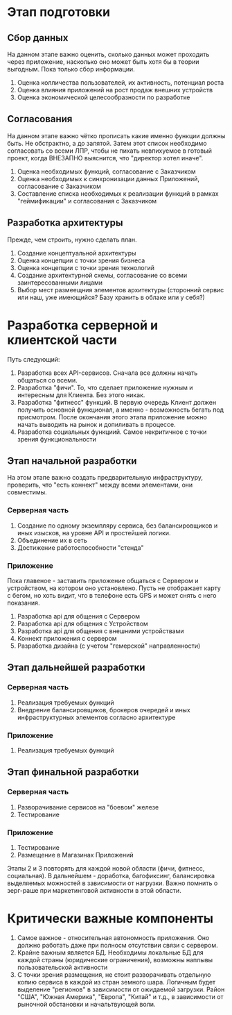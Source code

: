# Этап подготовки
## Сбор данных
На данном этапе важно оценить, сколько данных может проходить через приложение, насколько оно может быть хотя бы в теории выгодным. Пока только сбор информации.
1. Оценка колличества пользователей, их активность, потенциал роста
2. Оценка влияния приложений на рост продаж внешних устройств
3. Оценка экономической целесообразности по разработке

## Согласования
На данном этапе важно чётко прописать какие именно функции должны быть. Не обстрактно, а до запятой. Затем этот список необходимо согласовать со всеми ЛПР, чтобы не пихать невпихуемое в готовый проект, когда ВНЕЗАПНО выяснится, что "директор хотел иначе".
1. Оценка необходимых функций, согласование с Заказчиком
2. Оценка необходимых к синхронизации данных Приложений, согласование с Заказчиком
3. Составление списка необходимых к реализации функций в рамках "геймификации" и согласования с Заказчиком

## Разработка архитектуры
Прежде, чем строить, нужно сделать план.
1. Создание концептуальной архитектуры
2. Оценка концепции с точки зрения бизнеса
3. Оценка концепции с точки зрения технологий
4. Создание архитектурной схемы, согласование со всеми заинтересованными лицами
5. Выбор мест размеещния элементов архитектуры (сторонний сервис или наш, уже имеющийся? Базу хранить в облаке или у себя?)

# Разработка серверной и клиентской части 
Путь следующий:
1. Разработка всех API-сервисов. Сначала все должны начать общаться со всеми.
2. Разработка "фичи". То, что сделает приложение нужным и интересным для Клиента. Без этого никак.
3. Разработка "фитнесс" функций. В первую очередь Клиент должен получить основной функционал, а именно - возможность бегать под присмотром. После окончания этого этапа приложение можно начать выводить на рынок и допиливать в процессе.
3. Разработка социальных функциий. Самое некритичное с точки зрения функциональности

## Этап начальной разработки
На этом этапе важно создать предварительную инфраструктуру, проверить, что "есть коннект" между всеми элементами, они совместимы. 
### Серверная часть
1. Создание по одному экземпляру сервиса, без балансировщиков и иных изысков, на уровне API и простейшей логики.
2. Объединение их в сеть
3. Достижение работоспособности "стенда"
### Приложение
Пока главеное - заставить приложение общаться с Сервером и устройством, на котором оно установлено. Пусть не отображает карту с бегом, но хоть видит, что в телефоне есть GPS и может снять с него показания.
1. Разработка api для общения с Сервером
2. Разработка api для общения с Устройством
3. Разработка api для общения с внешними устройствами
4. Коннект приложения с сервером
5. Разработка дизайна (с учетом "гемерской" направленности)

## Этап дальнейшей разработки
### Серверная часть
1. Реализация требуемых функций
2. Внедрение балансировщиков, брокеров очередей и иных инфраструктурных элементов согласно архитектуре
### Приложение
1. Реализация требуемых функций

## Этап финальной разработки
### Серверная часть
1. Разворачивание сервисов на "боевом" железе
2. Тестирование
### Приложение
1. Тестирование
2. Размещение в Магазинах Приложений

Этапы 2 и 3 повторять для каждой новой области (фичи, фитнесс, социальная). 
В дальнейшем - доработка, багофиксинг, балансировка выделяемых можностей в зависимости от нагрузки.
Важно помнить о зерг-раше при маркетинговой активности в этой области.

# Критически важные компоненты
1. Самое важное - относительная автономность приложения. Оно должно работать даже при полносм отсутствии связи с сервером. 
2. Крайне важным является БД. Необходимы локальные БД для каждой страны (юридические ограничения), возможны наплывы пользовательской активности
3. С точки зрения размещения, не стоит разворачивать отдельную копию сервиса в каждой из стран земного шара. Логичным будет выделение "регионов" в зависимости от ожидаемой загрузки. Район "США", "Южная Америка", "Европа", "Китай" и т.д., в зависимости от рыночной обстановки и начальтвующей воли.